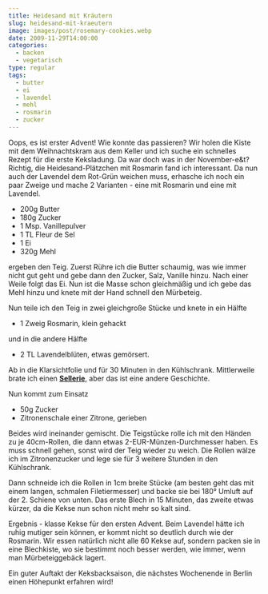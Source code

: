 ```yaml
---
title: Heidesand mit Kräutern
slug: heidesand-mit-kraeutern
image: images/post/rosemary-cookies.webp
date: 2009-11-29T14:00:00
categories: 
  - backen
  - vegetarisch
type: regular
tags: 
  - butter
  - ei
  - lavendel
  - mehl
  - rosmarin
  - zucker
---
```


Oops, es ist erster Advent! Wie konnte das passieren? Wir holen die Kiste mit dem Weihnachtskram aus dem Keller und ich suche ein schnelles Rezept für die erste Keksladung. Da war doch was in der November-e&t? Richtig, die Heidesand-Plätzchen mit Rosmarin fand ich interessant. Da nun auch der Lavendel dem Rot-Grün weichen muss, erhasche ich noch ein paar Zweige und mache 2 Varianten - eine mit Rosmarin und eine mit Lavendel.

* 200g Butter 
* 180g Zucker 
* 1 Msp. Vanillepulver 
* 1 TL Fleur de Sel 
* 1 Ei 
* 320g Mehl

ergeben den Teig. Zuerst Rühre ich die Butter schaumig, was wie immer nicht gut geht und gebe dann den Zucker, Salz, Vanille hinzu. Nach einer Weile folgt das Ei. Nun ist die Masse schon gleichmäßig und ich gebe das Mehl hinzu und knete mit der Hand schnell den Mürbeteig.

Nun teile ich den Teig in zwei gleichgroße Stücke und knete in ein Hälfte

* 1 Zweig Rosmarin, klein gehackt

und in die andere Hälfte

* 2 TL Lavendelblüten, etwas gemörsert.

Ab in die Klarsichtfolie und für 30 Minuten in den Kühlschrank. Mittlerweile brate ich einen **[Sellerie](../gebratene-sellerieschnitzel/)**, aber das ist eine andere Geschichte.

Nun kommt zum Einsatz

* 50g Zucker 
* Zitronenschale einer Zitrone, gerieben

Beides wird ineinander gemischt. Die Teigstücke rolle ich mit den Händen zu je 40cm-Rollen, die dann etwas 2-EUR-Münzen-Durchmesser haben. Es muss schnell gehen, sonst wird der Teig wieder zu weich. Die Rollen wälze ich im Zitronenzucker und lege sie für 3 weitere Stunden in den Kühlschrank.

Dann schneide ich die Rollen in 1cm breite Stücke (am besten geht das mit einem langen, schmalen Filetiermesser) und backe sie bei 180° Umluft auf der 2. Schiene von unten. Das erste Blech in 15 Minuten, das zweite etwas kürzer, da die Kekse nun schon nicht mehr so kalt sind.

Ergebnis - klasse Kekse für den ersten Advent. Beim Lavendel hätte ich ruhig mutiger sein können, er kommt nicht so deutlich durch wie der Rosmarin. Wir essen natürlich nicht alle 60 Kekse auf, sondern packen sie in eine Blechkiste, wo sie bestimmt noch besser werden, wie immer, wenn man Mürbeteiggebäck lagert.

Ein guter Auftakt der Keksbacksaison, die nächstes Wochenende in Berlin einen Höhepunkt erfahren wird!

